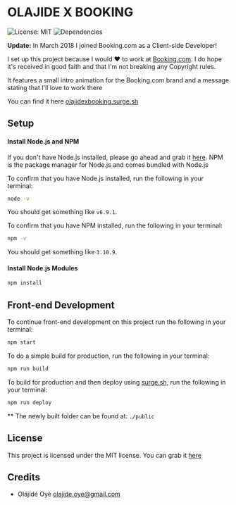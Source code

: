 # OLAJIDE X BOOKING
![License: MIT](https://img.shields.io/badge/license-MIT-blue.svg) ![Dependencies](https://david-dm.org/olajideoye/frontend-starter-kit.svg)

**Update:** In March 2018 I joined Booking.com as a Client-side Developer!

I set up this project because I would ♥ to work at [Booking.com](https://booking.com). I do hope it's received in good faith and that I'm not breaking any Copyright rules. 

It features a small intro animation for the Booking.com brand and a message stating that I'll love to work there

You can find it here [olajidexbooking.surge.sh](https://olajidexbooking.surge.sh)

## Setup
#### Install Node.js and NPM
If you don't have Node.js installed, please go ahead and grab it [here](https://nodejs.org/). NPM is the package manager for Node.js and comes bundled with Node.js

To confirm that you have Node.js installed, run the following in your terminal:
```bash
node -v
```
You should get something like `v6.9.1`.

To confirm that you have NPM installed, run the following in your terminal:
```bash
npm -v
```
You should get something like `3.10.9`.

#### Install Node.js Modules
```bash
npm install
```

## Front-end Development
To continue front-end development on this project run the following in your terminal:
```bash
npm start
```

To do a simple build for production, run the following in your terminal:
```bash 
npm run build
```

To build for production and then deploy using [surge.sh](https://surge.sh), run the following in your terminal:
```bash
npm run deploy
```


** The newly built folder can be found at: `./public`


## License
This project is licensed under the MIT license. You can grab it [here](https://github.com/olajideoye/olajidexbooking/blob/master/LICENSE)


## Credits
- Ọlájídé Oyè <olajide.oye@gmail.com>
